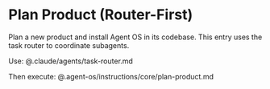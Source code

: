 # Plan Product (Router-First)

Plan a new product and install Agent OS in its codebase. This entry uses the task router to coordinate subagents.

Use:
@.claude/agents/task-router.md

Then execute:
@.agent-os/instructions/core/plan-product.md
